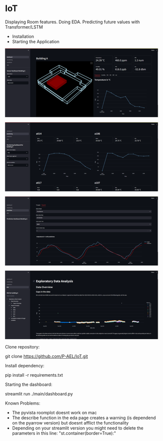 # IoT
Displaying Room features.
Doing EDA.
Predicting future values with Transformer/LSTM

* Installation
* Starting the Application

![Screenshot](readme_source/Screenshot.png)

![Screenshot2](readme_source/Screenshot2.png)

![Screenshot3](readme_source/Screenshot3.png)

![Screenshot3](readme_source/Screenshot4.png)


Clone repository:

git clone https://github.com/P-AEL/IoT.git


Install dependency:

pip install -r requirements.txt

Starting the dashboard:

streamlit run ./main/dashboard.py

Known Problems:

* The pyvista roomplot doesnt work on mac
* The describe function in the eda page creates a warning (is dependend on the pyarrow version) but doesnt afflict the functionality
* Depending on your streamlit version you might need to delete the parameters in this line: "st.container(border=True):"